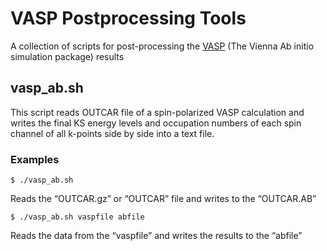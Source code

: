 # VASP Postprocessing Tools
A collection of scripts for post-processing the [VASP](https://www.vasp.at) (The Vienna Ab initio simulation package) results

## vasp_ab.sh
This script reads OUTCAR file of a spin-polarized VASP calculation and writes the final KS energy levels and occupation numbers of each spin channel of all k-points side by side into a text file.
### Examples
```shell
$ ./vasp_ab.sh
```
Reads the “OUTCAR.gz” or “OUTCAR” file and writes to the “OUTCAR.AB”

```shell
$ ./vasp_ab.sh vaspfile abfile
```
Reads the data from the “vaspfile” and writes the results to the “abfile”

